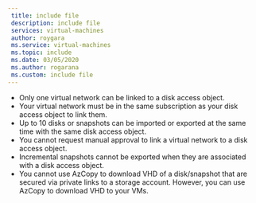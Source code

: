 ```yaml
---
 title: include file
 description: include file
 services: virtual-machines
 author: roygara
 ms.service: virtual-machines
 ms.topic: include
 ms.date: 03/05/2020
 ms.author: rogarana
 ms.custom: include file
---
```


- Only one virtual network can be linked to a disk access object.
- Your virtual network must be in the same subscription as your disk access object to link them.
- Up to 10 disks or snapshots can be imported or exported at the same time with the same disk access object.
- You cannot request manual approval to link a virtual network to a disk access object.
- Incremental snapshots cannot be exported when they are associated with a disk access object.
- You cannot use AzCopy to download VHD of a disk/snapshot that are secured via private links to a storage account. However, you can use AzCopy to download VHD to your VMs.

